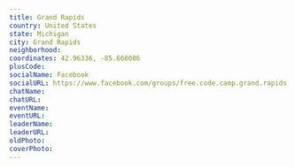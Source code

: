 ```yaml
---
title: Grand Rapids
country: United States
state: Michigan
city: Grand Rapids
neighborhood: 
coordinates: 42.96336, -85.668086
plusCode:
socialName: Facebook
socialURL: https://www.facebook.com/groups/free.code.camp.grand.rapids
chatName:
chatURL:
eventName:
eventURL:
leaderName:
leaderURL:
oldPhoto: 
coverPhoto:
---
```

